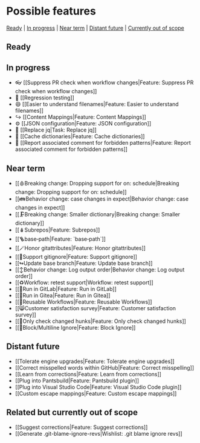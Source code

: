 # Possible features

[Ready](#ready) | [In progress](#in-progress) | [Near term](#near-term) | [Distant future](#distant-future) | [Currently out of scope](#related-but-currently-out-of-scope)

## Ready

## In progress

* 👓 [[Suppress PR check when workflow changes|Feature: Suppress PR check when workflow changes]]
* 🧪 [[Regression testing]]
* 😄 [[Easier to understand filenames|Feature: Easier to understand filenames]]
* ↪️ [[Content Mappings|Feature: Content Mappings]]
* ⚙️ [[JSON configuration|Feature: JSON configuration]]
* 🔧 [[Replace jq|Task: Replace jq]]
* 🏦 [[Cache dictionaries|Feature: Cache dictionaries]]
* 💬 [[Report associated comment for forbidden patterns|Feature: Report associated comment for forbidden patterns]]

## Near term

* [[🩸Breaking change: Dropping support for on: schedule|Breaking change: Dropping support for on: schedule]]
* [[👪Behavior change: case changes in expect|Behavior change: case changes in expect]]
* [[🗜️Breaking change: Smaller dictionary|Breaking change: Smaller dictionary]]
* [[🪆Subrepos|Feature: Subrepos]]
* [[🪜base‐path|Feature: \`base‐path\`]]
* [[🪄Honor gitattributes|Feature: Honor gitattributes]]
* [[🙈Support gitignore|Feature: Support gitignore]]
* [[↬Update base branch|Feature: Update base branch]]
* [[↕️Behavior change: Log output order|Behavior change: Log output order]]
* [[♻️Workflow: retest support|Workflow: retest support]]
* [[🏃Run in GitLab|Feature: Run in GitLab]]
* [[🏃Run in Gitea|Feature: Run in Gitea]]
* [[📄Reusable Workflows|Feature: Reusable Workflows]]
* [[😸Customer satisfaction survey|Feature: Customer satisfaction survey]]
* [[🍪Only check changed hunks|Feature: Only check changed hunks]]
* [[🧱Block/Multiline Ignore|Feature: Block Ignore]]

## Distant future

* [[Tolerate engine upgrades|Feature: Tolerate engine upgrades]]
* [[Correct misspelled words within GitHub|Feature: Correct misspelling]]
* [[Learn from corrections|Feature: Learn from corrections]]
* [[Plug into Pantsbuild|Feature: Pantsbuild plugin]]
* [[Plug into Visual Studio Code|Feature: Visual Studio Code plugin]]
* [[Custom escape mappings|Feature: Custom escape mappings]]

## Related but currently out of scope

* [[Suggest corrections|Feature: Suggest corrections]]
* [[Generate .git-blame-ignore-revs|Wishlist: .git blame ignore revs]]

